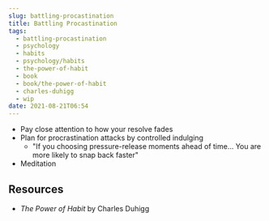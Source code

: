 ```yaml
---
slug: battling-procastination
title: Battling Procastination
tags:
  - battling-procastination
  - psychology
  - habits
  - psychology/habits
  - the-power-of-habit
  - book
  - book/the-power-of-habit
  - charles-duhigg
  - wip
date: 2021-08-21T06:54
---
```



- Pay close attention to how your resolve fades
- Plan for procrastination attacks by controlled indulging
  - "If you choosing pressure-release moments ahead of time... You are more likely to snap
    back faster"
- Meditation

## Resources

- _The Power of Habit_ by Charles Duhigg
